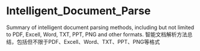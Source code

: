 # Intelligent_Document_Parse
Summary of intelligent document parsing methods, including but not limited to PDF, Excell, Word, TXT, PPT, PNG and other formats. 智能文档解析方法总结，包括但不限于PDF、Excell、Word、TXT、PPT、PNG等格式

